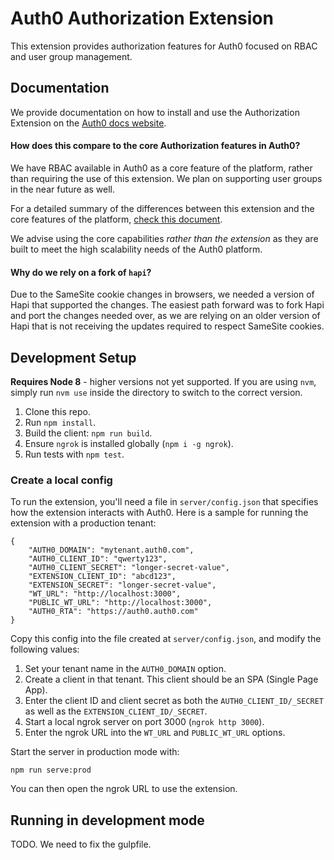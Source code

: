 # Auth0 Authorization Extension

This extension provides authorization features for Auth0 focused on RBAC and user group management.

## Documentation

We provide documentation on how to install and use the Authorization Extension on the [Auth0 docs website](https://auth0.com/docs/extensions/authorization-extension/v2).

#### How does this compare to the core Authorization features in Auth0?

We have RBAC available in Auth0 as a core feature of the platform, rather than requiring the use of this extension. We plan on supporting user groups in the near future as well.

For a detailed summary of the differences between this extension and the core features of the platform, [check this document](https://auth0.com/docs/authorization/concepts/core-vs-extension).

We advise using the core capabilities *rather than the extension* as they are built to meet the high scalability needs of the Auth0 platform.

#### Why do we rely on a fork of `hapi`?

Due to the SameSite cookie changes in browsers, we needed a version of Hapi that supported the changes. The easiest path forward was to fork Hapi and port the changes needed over, as we are relying on an older version of Hapi that is not receiving the updates required to respect SameSite cookies.

## Development Setup

**Requires Node 8** - higher versions not yet supported. If you are using `nvm`, simply run `nvm use` inside the directory to switch to the correct version.

1. Clone this repo.
2. Run `npm install`.
3. Build the client: `npm run build`.
4. Ensure `ngrok` is installed globally (`npm i -g ngrok`).
5. Run tests with `npm test`.

### Create a local config

To run the extension, you'll need a file in `server/config.json` that specifies how the extension interacts with Auth0. Here is a sample for running the extension with a production tenant:

```
{
	"AUTH0_DOMAIN": "mytenant.auth0.com",
	"AUTH0_CLIENT_ID": "qwerty123",
	"AUTH0_CLIENT_SECRET": "longer-secret-value",
	"EXTENSION_CLIENT_ID": "abcd123",
	"EXTENSION_SECRET": "longer-secret-value",
	"WT_URL": "http://localhost:3000",
	"PUBLIC_WT_URL": "http://localhost:3000",
	"AUTH0_RTA": "https://auth0.auth0.com"
}
```

Copy this config into the file created at `server/config.json`, and modify the following values:

1. Set your tenant name in the `AUTH0_DOMAIN` option.
2. Create a client in that tenant. This client should be an SPA (Single Page App).
3. Enter the client ID and client secret as both the `AUTH0_CLIENT_ID/_SECRET` as well as the `EXTENSION_CLIENT_ID/_SECRET`.
4. Start a local ngrok server on port 3000 (`ngrok http 3000`).
5. Enter the ngrok URL into the `WT_URL` and `PUBLIC_WT_URL` options.

Start the server in production mode with:

```
npm run serve:prod
```

You can then open the ngrok URL to use the extension.

## Running in development mode

TODO. We need to fix the gulpfile.